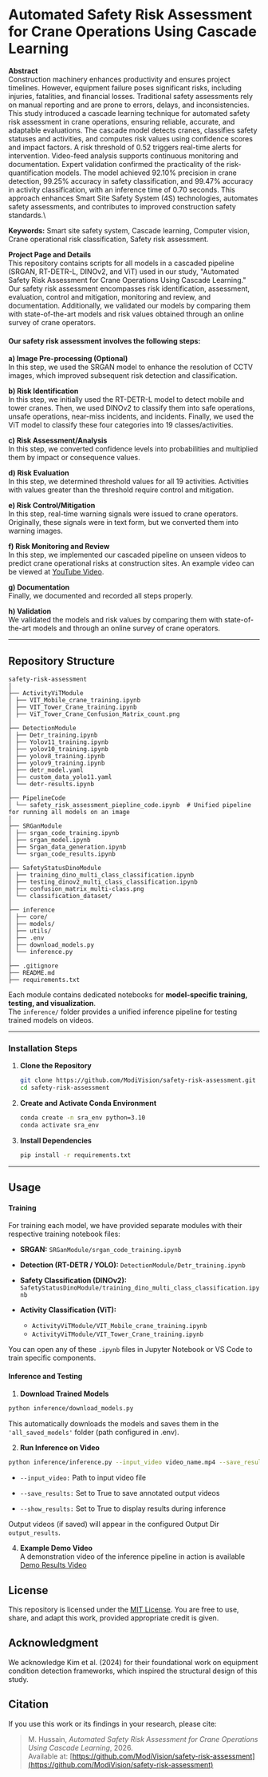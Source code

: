 # Automated Safety Risk Assessment for Crane Operations Using Cascade Learning
**Abstract**\
Construction machinery enhances productivity and ensures project timelines. However, equipment failure poses significant risks, including injuries, fatalities, and financial losses. Traditional safety assessments rely on manual reporting and are prone to errors, delays, and inconsistencies. This study introduced a cascade learning technique for automated safety risk assessment in crane operations, ensuring reliable, accurate, and adaptable evaluations. The cascade model detects cranes, classifies safety statuses and activities, and computes risk values using confidence scores and impact factors. A risk threshold of 0.52 triggers real-time alerts for intervention. Video-feed analysis supports continuous monitoring and documentation. Expert validation confirmed the practicality of the risk-quantification models. The model achieved 92.10% precision in crane detection, 99.25% accuracy in safety classification, and 99.47% accuracy in activity classification, with an inference time of 0.70 seconds. This approach enhances Smart Site Safety System (4S) technologies, automates safety assessments, and contributes to improved construction safety standards.\

**Keywords:** Smart site safety system, Cascade learning, Computer vision, Crane operational risk classification, Safety risk assessment.

**Project Page and Details**\
This repository contains scripts for all models in a cascaded pipeline (SRGAN, RT-DETR-L, DINOv2, and ViT) used in our study, "Automated Safety Risk Assessment for Crane Operations Using Cascade Learning." Our safety risk assessment encompasses risk identification, assessment, evaluation, control and mitigation, monitoring and review, and documentation. Additionally, we validated our models by comparing them with state-of-the-art models and risk values obtained through an online survey of crane operators.

#### Our safety risk assessment involves the following steps:

**a) Image Pre-processing (Optional)**\
In this step, we used the SRGAN model to enhance the resolution of CCTV images, which improved subsequent risk detection and classification.

**b) Risk Identification**\
In this step, we initially used the RT-DETR-L model to detect mobile and tower cranes. Then, we used DINOv2 to classify them into safe operations, unsafe operations, near-miss incidents, and incidents. Finally, we used the ViT model to classify these four categories into 19 classes/activities.

**c) Risk Assessment/Analysis**\
In this step, we converted confidence levels into probabilities and multiplied them by impact or consequence values.

**d) Risk Evaluation**\
In this step, we determined threshold values for all 19 activities. Activities with values greater than the threshold require control and mitigation.

**e) Risk Control/Mitigation**\
In this step, real-time warning signals were issued to crane operators. Originally, these signals were in text form, but we converted them into warning images.

**f) Risk Monitoring and Review**\
In this step, we implemented our cascaded pipeline on unseen videos to predict crane operational risks at construction sites. An example video can be viewed at [YouTube Video](https://youtu.be/xSDrxOv0iaE).

**g) Documentation**\
Finally, we documented and recorded all steps properly.

**h) Validation**\
We validated the models and risk values by comparing them with state-of-the-art models and through an online survey of crane operators.

---

## Repository Structure
```
safety-risk-assessment  
│  
├── ActivityViTModule  
│ ├── VIT_Mobile_crane_training.ipynb  
│ ├── VIT_Tower_Crane_training.ipynb  
│ ├── ViT_Tower_Crane_Confusion_Matrix_count.png  
│  
├── DetectionModule  
│ ├── Detr_training.ipynb  
│ ├── Yolov11_training.ipynb  
│ ├── yolov10_training.ipynb  
│ ├── yolov8_training.ipynb  
│ ├── yolov9_training.ipynb  
│ ├── detr_model.yaml  
│ ├── custom_data_yolo11.yaml  
│ └── detr-results.ipynb  
│  
├── PipelineCode  
│ └── safety_risk_assessment_piepline_code.ipynb  # Unified pipeline for running all models on an image  
│  
├── SRGanModule  
│ ├── srgan_code_training.ipynb  
│ ├── srgan_model.ipynb  
│ ├── Srgan_data_generation.ipynb  
│ └── srgan_code_results.ipynb  
│  
├── SafetyStatusDinoModule  
│ ├── training_dino_multi_class_classification.ipynb  
│ ├── testing_dinov2_multi_class_classification.ipynb  
│ ├── confusion_matrix_multi-class.png  
│ └── classification_dataset/  
│  
├── inference  
│ ├── core/  
│ ├── models/  
│ ├── utils/  
│ ├── .env  
│ ├── download_models.py  
│ └── inference.py  
│  
├── .gitignore  
├── README.md  
├── requirements.txt  
```
Each module contains dedicated notebooks for **model-specific training, testing, and visualization**.  
The `inference/` folder provides a unified inference pipeline for testing trained models on videos.

---

### Installation Steps

1. **Clone the Repository**
   ```bash
   git clone https://github.com/ModiVision/safety-risk-assessment.git
   cd safety-risk-assessment
   ```
2. **Create and Activate Conda Environment**
   ```bash
   conda create -n sra_env python=3.10
   conda activate sra_env
   ```
3. **Install Dependencies**

    ```bash
    pip install -r requirements.txt
    ```
---

## Usage
#### Training
For training each model, we have provided separate modules with their respective training notebook files:

- **SRGAN:** `SRGanModule/srgan_code_training.ipynb`

- **Detection (RT-DETR / YOLO):** `DetectionModule/Detr_training.ipynb`

- **Safety Classification (DINOv2):**
  `SafetyStatusDinoModule/training_dino_multi_class_classification.ipynb`

- **Activity Classification (ViT):**
    - `ActivityViTModule/VIT_Mobile_crane_training.ipynb`
    - `ActivityViTModule/VIT_Tower_Crane_training.ipynb`

You can open any of these `.ipynb` files in Jupyter Notebook or VS Code to train specific components.


#### Inference and Testing

1. **Download Trained Models**
```bash
python inference/download_models.py
```
This automatically downloads the models and saves them in the `'all_saved_models'` folder (path configured in .env).

2. **Run Inference on Video**
```bash
python inference/inference.py --input_video video_name.mp4 --save_results True --show_results True
```
   - `--input_video:` Path to input video file

   - `--save_results:` Set to True to save annotated output videos

   - `--show_results:` Set to True to display results during inference
  
Output videos (if saved) will appear in the configured Output Dir `output_results`.


4. **Example Demo Video**\
A demonstration video of the inference pipeline in action is available [Demo Results Video](https://youtu.be/xSDrxOv0iaE)


## License
This repository is licensed under the [MIT License](LICENSE).
You are free to use, share, and adapt this work, provided appropriate credit is given.

## Acknowledgment
We acknowledge Kim et al. (2024) for their foundational work on equipment condition detection frameworks, which inspired the structural design of this study.


## Citation
If you use this work or its findings in your research, please cite:

> M. Hussain, *Automated Safety Risk Assessment for Crane Operations Using Cascade Learning*, 2026.  
> Available at: [https://github.com/ModiVision/safety-risk-assessment](https://github.com/ModiVision/safety-risk-assessment)

